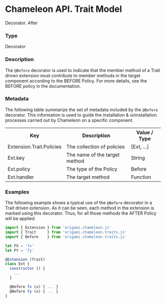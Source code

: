 # Chameleon API. Trait Model

<p class="lead">Decorator. After</p>

### Type

Decorator

### Description

The `@Before` decorator is used to indicate that the member method of a Trait driven extension must contribute to member methods in the target component according to the BEFORE Policy. For more details, see the BEFORE policy in the documentation.

### Metadata

The following table summarize the set of metadata included by the `@Before` decorator. This information is used to guide the installation & uninstallation processes carried out by Chameleon on a specific component.

<table>
  <tr>
    <th>Key</th>
    <th>Description</th>
    <th>Value / Type</th>
  </tr>
  <tr>
    <td>Extension.Trait.Policies</td>
    <td>The collection of policies</td>
    <td>[Ext, ...]</td>
  </tr>
  <tr>
    <td>Ext.key</td>
    <td>The name of the target method</td>
    <td>String</td>
  </tr>
  <tr>
    <td>Ext.policy</td>
    <td>The type of the Policy</td>
    <td>Before</td>
  </tr>
  <tr>
    <td>Ext.handler</td>
    <td>The target method</td>
    <td>Function</td>
  </tr>
</table>

### Examples

The following example shows a typical use of the `@Before` decorator in a Trait driven extension. As it can be seen, each method in the extension is marked using this decorator. Thus, for all those methods the AFTER Policy will be applied.

```Javascript
import { Extension } from 'origami.chameleon.js'
import { Trait     } from 'origami.chameleon.traits.js'
import { Before    } from 'origami.chameleon.traits.js'

let FX = 'fx'
let FY = 'fy'

@Extension (Trait)
class Ext {
  constructor () {
    ...
  }

  @Before fx (x) { ... }
  @Before fy (x) { ... }
}
```
